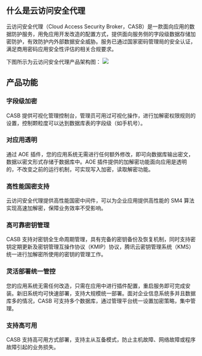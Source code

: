 ## 什么是云访问安全代理
云访问安全代理（Cloud Access Security Broker，CASB）是一款面向应用的数据防护服务，用免应用开发改造的配置方式，提供面向服务侧的字段级数据存储加密防护，有效防护内外部数据安全威胁。服务已通过国家密码管理局的安全认证，满足商用密码应用安全性评估的相关合规要求。

下图所示为云访问安全代理产品架构图：
![](https://main.qcloudimg.com/raw/d72752a1afef968771dbc91bafe4399f.png)


## 产品功能
### 字段级加密

CASB 提供可视化管理控制台，管理员可用过可视化操作，进行加解密权限规则的设置，控制颗粒度可以达到数据库表的字段级（如手机号）。

### 对应用透明
通过 AOE 插件，您的应用系统无需进行任何额外修改，即可向数据库输出密文，数据以密文形式存储于数据库中。AOE 插件提供的加解密功能面向应用是透明的，不改变之前的运行机制，可实现写入加密，读取解密功能。

### 高性能国密支持
云访问安全代理提供高性能国密中间件，可以为企业应用提供高性能的 SM4 算法实现高速加解密，保障业务效率不受影响。

### 高可靠密钥管理

CASB 支持对密钥全生命周期管理，具有完备的密钥备份及恢复机制，同时支持密钥定期更新及密钥管理互操作协议（KMIP）协议，腾讯云密钥管理系统（KMS）统一进行加解密所使用的密钥的管理工作。

### 灵活部署统一管控
您的应用系统无需任何改造，只需在应用中进行插件配置，重启服务即可完成安装。新旧系统均可快速部署，支持大规模统一部署。面对企业信息系统多并且数据库多的情况，CASB 可支持多个数据库，通过管理平台统一设置加密策略，集中管理。

### 支持高可用
CASB 支持高可用方式部署，支持主从互备模式，防止主机故障、网络故障或程序故障引起的业务损失。

